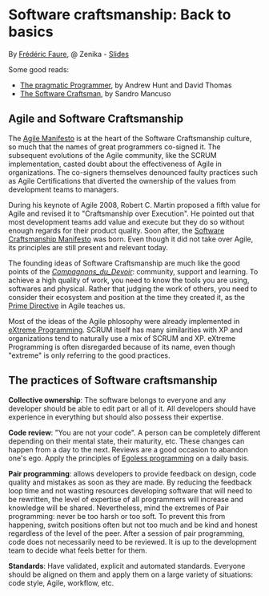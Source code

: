# Software craftsmanship: Back to basics
By [Frédéric Faure](https://twitter.com/ffaure32/), @ Zenika - [Slides](https://www.slideshare.net/ffaure32/okiwi-software-craftsmanship-back-to-basics)

Some good reads:
- [The pragmatic Programmer](https://www.oreilly.com/library/view/the-pragmatic-programmer/020161622X/), by Andrew Hunt and David Thomas
- [The Software Craftsman](https://www.oreilly.com/library/view/the-software-craftsman/9780134052625/), by Sandro Mancuso

## Agile and Software Craftsmanship

The [Agile Manifesto](https://agilemanifesto.org/) is at the heart of the Software Craftsmanship culture, so much that the names of great programmers co-signed it. The subsequent evolutions of the Agile community, like the SCRUM implementation, casted doubt about the effectiveness of Agile in organizations. The co-signers themselves denounced faulty practices such as Agile Certifications that diverted the ownership of the values from development teams to managers.

During his keynote of Agile 2008, Robert C. Martin proposed a fifth value for Agile and revised it to "Craftsmanship over Execution". He pointed out that most development teams add value and execute but they do so without enough regards for their product quality. Soon after, the [Software Craftsmanship Manifesto](http://manifesto.softwarecraftsmanship.org/) was born. Even though it did not take over Agile, its principles are still present and relevant today.

The founding ideas of Software Craftsmanship are much like the good points of the *[Compagnons_du_Devoir](https://en.wikipedia.org/wiki/Compagnons_du_Devoir)*: community, support and learning. To achieve a high quality of work, you need to know the tools you are using, softwares and physical. Rather that judging the work of others, you need to consider their ecosystem and position at the time they created it, as the [Prime Directive](http://agileretrospectivewiki.org/index.php?title=The_Prime_Directive) in Agile teaches us.

Most of the ideas of the Agile phlosophy were already implemented in [eXtreme Programming](http://www.extremeprogramming.org/). SCRUM itself has many similarities with XP and organizations tend to naturally use a mix of SCRUM and XP. eXtreme Programming is often disregarded because of its name, even though "extreme" is only referring to the good practices.

## The practices of Software craftsmanship

**Collective ownership**: The software belongs to everyone and any developer should be able to edit part or all of it. All developers should have experience in everything but should also possess their expertise.

**Code review**: "You are not your code". A person can be completely different depending on their mental state, their maturity, etc. These changes can happen from a day to the next. Reviews are a good occasion to abandon one's ego. Apply the principles of [Egoless programming](https://blog.codinghorror.com/the-ten-commandments-of-egoless-programming/) on a daily basis.

**Pair programming**: allows developers to provide feedback on design, code quality and mistakes as soon as they are made. By reducing the feedback loop time and not wasting resources developing software that will need to be rewritten, the level of expertise of all programmers will increase and knowledge will be shared. Nevertheless, mind the extremes of Pair programming: never be too harsh or too soft. To prevent this from happening, switch positions often but not too much and be kind and honest regardless of the level of the peer. After a session of pair programming, code does not necessarily need to be reviewed. It is up to the development team to decide what feels better for them.

**Standards**: Have validated, explicit and automated standards. Everyone should be aligned on them and apply them on a large variety of situations: code style, Agile, workflow, etc.
